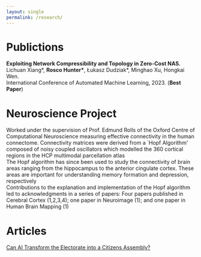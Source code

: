 ```yaml
---
layout: single
permalink: /research/
---
```

<h1>Publictions</h1>
<b>Exploiting Network Compressibility and Topology in Zero-Cost NAS.</b><br>
Lichuan Xiang*, <b>Rosco Hunter*</b>, Łukasz Dudziak*, Minghao Xu, Hongkai Wen. <br>
International Conference of Automated Machine Learning, 2023. (<b>Best Paper</b>)</p>

<h1>Neuroscience Project</h1>
<p>Worked under the supervision of Prof. Edmund Rolls of the Oxford Centre of Computational Neuroscience measuring effective connectivity in the human connectome. Connectivity matrices were derived from a `Hopf Algorithm' composed of noisy coupled oscillators which modelled the 360 cortical regions in the HCP multimodal parcellation atlas
<br>
The Hopf algorithm has since been used to study the connectivity of brain areas ranging from the hippocampus to the anterior cingulate cortex. These areas are important for understanding memory formation and depression, respectively
<br>
Contributions to the explanation and implementation of the Hopf algorithm led to acknowledgments in a series of papers: Four papers published in Cerebral Cortex (1,2,3,4); one paper in Neuroimage (1); and one paper in Human Brain Mapping (1)</p>

<h1>Articles</h1>
<a href="[https://www.example.com](https://medium.com/@rosco.hunter/can-ai-transform-the-electorate-into-a-citizens-assembly-ea4950980726)https://medium.com/@rosco.hunter/can-ai-transform-the-electorate-into-a-citizens-assembly-ea4950980726">Can AI Transform the Electorate into a Citizens Assembly?</a>

